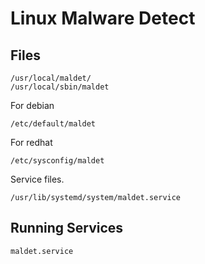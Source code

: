 # Linux Malware Detect

## Files

```
/usr/local/maldet/
/usr/local/sbin/maldet
```

For debian

```
/etc/default/maldet
```

For redhat

```
/etc/sysconfig/maldet
```

Service files.

```
/usr/lib/systemd/system/maldet.service
```

## Running Services

```
maldet.service
```